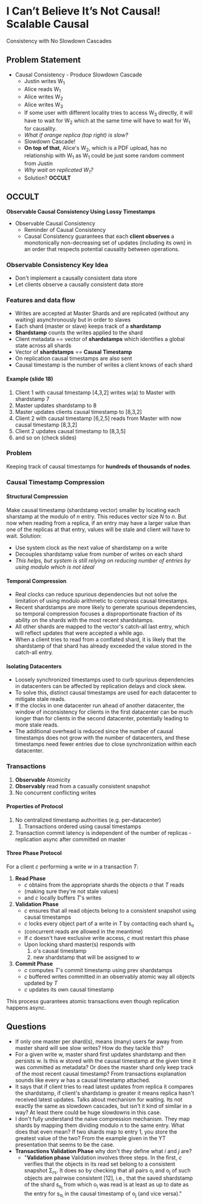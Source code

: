 # I Can’t Believe It’s Not Causal! Scalable Causal
Consistency with No Slowdown Cascades

## Problem Statement
- Causal Consistency - Produce Slowdown Cascade 
	- Justin writes W<sub>1</sub> 
	- Alice reads W<sub>1</sub> 
	- Alice writes W<sub>2</sub> 
	- Alice writes W<sub>3</sub> 
	- If some user with different locality tries to access W<sub>3</sub> directly, it will have to wait for W<sub>2</sub> which at the same time will have to wait for W<sub>1</sub> for causality. 
	- _What if orange replica (top right) is slow?_
	- Slowdown Cascade!
	- **On top of that**, Alice's W<sub>2</sub>, which is a PDF upload, has no relationship with W<sub>1</sub> as W<sub>1</sub> could be just some random comment from Justin
	- _Why wait on replicated W<sub>1</sub>?_
	- Solution? **OCCULT**

## OCCULT 
**Observable Causal Consistency Using Lossy Timestamps**

- Observable Causal Consistency 
	- Reminder of Causal Consistency  
    - Causal Consistency guarantees that each **client observes** a monotonically non-decreasing set of updates (including its own) in an order that respects potential causality between operations.

### Observable Consistency Key Idea
- Don't implement a causally consistent data store 
- Let clients observe a causally consistent data store 

### Features and data flow 
- Writes are accepted at Master Shards and are replicated (without any waiting) asynchronously but in order to slaves
- Each shard (master or slave) keeps track of a **shardstamp**
- **Shardstamp** counts the writes applied to the shard
- Client metadata == vector of **shardstamps** which identifies a global state across all shards
- Vector of **shardstamps** == **Causal Timestamp**
- On replication causal timestamps are also sent
- Causal timestamp is the number of writes a client knows of each shard

#### Example (slide 18)
1. Client 1 with causal timestamp [4,3,2] writes w(a) to Master with shardstamp 7 
2. Master updates shardstamp to 8 
3. Master updates clients causal timestamp to [8,3,2] 
4. Client 2 with causal timestamp [6,2,5] reads from Master with now causal timestamp [8,3,2] 
5. Client 2 updates causal timestamp to [8,3,5] 
6. and so on (check slides)

### Problem 
Keeping track of causal timestamps for **hundreds of thousands of nodes**.

### Causal Timestamp Compression
#### Structural Compression 
Make causal timestamp (shardstamp vector) smaller by locating each sharstamp at the modulo of $n$ entry. This reduces vector size $N$ to $n$. But now when reading from a replica, if an entry may have a larger value than one of the replicas at that entry, values will be stale and client will have to wait. Solution: 
- Use system clock as the next value of shardstamp on a write 
- Decouples shardstamp value from number of writes on each shard
- _This helps, but system is still relying on reducing number of entries by using modulo which is not ideal_

#### Temporal Compression 
- Real clocks can reduce spurious dependencies but not solve the limitation of using modulo arithmetic to compress causal timestamps.
- Recent shardstamps are more likely to generate spurious dependencies, so temporal compression focuses a disproportionate fraction of its ability on the shards with the most recent shardstamps.
- All other shards are mapped to the vector's catch-all last entry, which will reflect updates that were accepted a while ago.
- When a client tries to read from a conflated shard, it is likely that the shardstamp of that shard has already exceeded the value stored in the catch-all entry.

#### Isolating Datacenters
- Loosely synchronized timestamps used to curb spurious dependencies in datacenters can be affected by replication delays and clock skew.
- To solve this, distinct causal timestamps are used for each datacenter to mitigate stale reads.
- If the clocks in one datacenter run ahead of another datacenter, the window of inconsistency for clients in the first datacenter can be much longer than for clients in the second datacenter, potentially leading to more stale reads.
- The additional overhead is reduced since the number of causal timestamps does not grow with the number of datacenters, and these timestamps need fewer entries due to close synchronization within each datacenter.

### Transactions 
1. **Observable** Atomicity 
2. **Observably** read from a casually consistent snapshot 
3. No concurrent conflicting writes 

#### Properties of Protocol
1. No centralized timestamp authorities (e.g. per-datacenter)
	1. Transactions ordered using causal timestamps 
2. Transaction commit latency is independent of the number of replicas - replication async after committed on master

#### Three Phase Protocol 
For a client $c$ performing a write $w$ in a transaction $T$: 

1. **Read Phase** 
	- $c$ obtains from the appropriate shards the objects $o$ that $T$ reads 
	- (making sure they're not stale values)
	- and $c$ locally buffers $T$'s writes 
2. **Validation Phase**
	- $c$ ensures that all read objects belong to a consistent snapshot using causal timestamps 
	- $c$ locks every object part of a write in $T$ by contacting each shard s<sub>o</sub>  
	- (concurrent reads are allowed in the meantime)
	- If $c$ doesn't have exclusive write access, $c$ must restart this phase
	- Upon locking shard master(s) responds with
		1. $o$'s causal timestamp  
		2. new shardstamp that will be assigned to $w$ 
1. **Commit Phase**
	- $c$ computes $T$'s commit timestamp using prev shardstamps
	- $c$ buffered writes committed in an observably atomic way all objects updated by $T$ 
	- $c$ updates its own causal timestamp 

This process guarantees atomic transactions even though replication happens async.

## Questions 
- If only one master per shard(s), means (many) users far away from master shard will see slow writes? How do they tackle this?
- For a given write w, master shard first updates shardstamp and then persists w. Is this w stored with the causal timestamp at the given time it was committed as metadata? Or does the master shard only keep track of the most recent causal timestamp? From transactions explanation sounds like every $w$ has a causal timestamp attached.
- It says that if client tries to read latest updates from replica it compares the shardstamp, if client's shardstamp is greater it means replica hasn't received latest updates. Talks about mechanism for waiting. Its not exactly the same as slowdown cascades, but isn't it kind of similar in a way? At least there could be huge slowdowns in this case. 
- I don't fully understand the naive compression mechanism. They map shards by mapping them dividing modulo n to the same entry. What does that even mean? If two shards map to entry 1, you store the greatest value of the two? From the example given in the YT presentation that seems to be the case.
- **Transactions Validation Phase** why don't they define what $i$ and $j$ are?
	- "**Validation phase** Validation involves three steps. In the first, $c$ verifies that the objects in its read set belong to a consistent snapshot Σ<sub>rs</sub>. It does so by checking that all pairs o<sub>i</sub> and o<sub>j</sub> of such objects are pairwise consistent [12], i.e., that the saved shardstamp of the shard s<sub>o<sub>i</sub></sub> from which o<sub>i</sub> was read is at least as up to date as the entry for s<sub>o<sub>i</sub></sub> in the causal timestamp of o<sub>j</sub> (and vice versa)."

